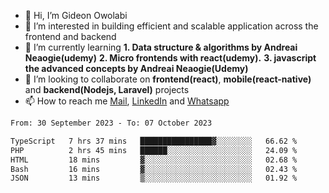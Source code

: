 - 👋 Hi, I’m Gideon Owolabi
- 👀 I’m interested in building efficient and scalable application across the frontend and backend
- 🌱 I’m currently learning <b>1. Data structure & algorithms by Andreai Neaogie(udemy)</b> <b>2. Micro frontends with react(udemy).</b>  <b>3. javascript the advanced concepts by Andreai Neaogie(Udemy)</b>
- 💞️ I’m looking to collaborate on <b>frontend(react)</b>, <b>mobile(react-native)</b> and <b>backend(Nodejs, Laravel)</b> projects
- 📫 How to reach me <a href="mailto:gideoniyin2021@gmail.com">Mail</a>, <a href="https://www.linkedin.com/in/gideon-owolabi-9b667a232/">LinkedIn</a> and <a href="https://wa.me/2348055377085">Whatsapp</a>

<!---
gude1/gude1 is a ✨ special ✨ repository because its `README.md` (this file) appears on your GitHub profile.
You can click the Preview link to take a look at your changes.
--->

<!--START_SECTION:waka-->

```txt
From: 30 September 2023 - To: 07 October 2023

TypeScript   7 hrs 37 mins   ████████████████▓░░░░░░░░   66.62 %
PHP          2 hrs 45 mins   ██████░░░░░░░░░░░░░░░░░░░   24.09 %
HTML         18 mins         ▓░░░░░░░░░░░░░░░░░░░░░░░░   02.68 %
Bash         16 mins         ▓░░░░░░░░░░░░░░░░░░░░░░░░   02.43 %
JSON         13 mins         ▒░░░░░░░░░░░░░░░░░░░░░░░░   01.92 %
```

<!--END_SECTION:waka-->
